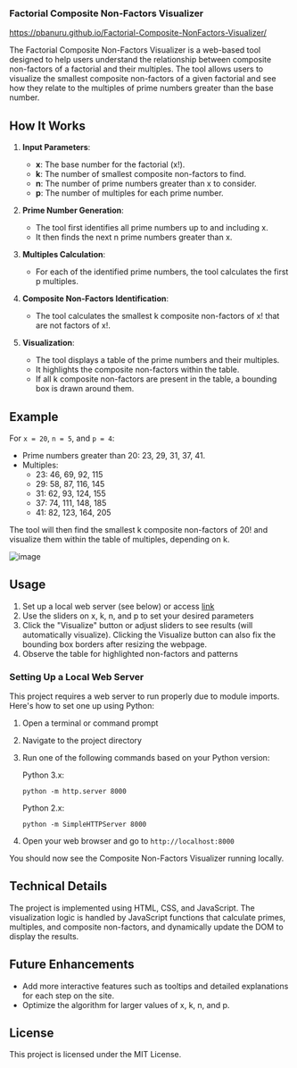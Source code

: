 ### Factorial Composite Non-Factors Visualizer
https://pbanuru.github.io/Factorial-Composite-NonFactors-Visualizer/

The Factorial Composite Non-Factors Visualizer is a web-based tool designed to help users understand the relationship between composite non-factors of a factorial and their multiples. The tool allows users to visualize the smallest composite non-factors of a given factorial and see how they relate to the multiples of prime numbers greater than the base number.

## How It Works

1. **Input Parameters**:
    - **x**: The base number for the factorial (x!).
    - **k**: The number of smallest composite non-factors to find.
    - **n**: The number of prime numbers greater than x to consider.
    - **p**: The number of multiples for each prime number.

2. **Prime Number Generation**:
    - The tool first identifies all prime numbers up to and including x.
    - It then finds the next n prime numbers greater than x.

3. **Multiples Calculation**:
    - For each of the identified prime numbers, the tool calculates the first p multiples.

4. **Composite Non-Factors Identification**:
    - The tool calculates the smallest k composite non-factors of x! that are not factors of x!.

5. **Visualization**:
    - The tool displays a table of the prime numbers and their multiples.
    - It highlights the composite non-factors within the table.
    - If all k composite non-factors are present in the table, a bounding box is drawn around them.

## Example

For `x = 20`, `n = 5`, and `p = 4`:
- Prime numbers greater than 20: 23, 29, 31, 37, 41.
- Multiples:
  - 23: 46, 69, 92, 115
  - 29: 58, 87, 116, 145
  - 31: 62, 93, 124, 155
  - 37: 74, 111, 148, 185
  - 41: 82, 123, 164, 205

The tool will then find the smallest k composite non-factors of 20! and visualize them within the table of multiples, depending on k.

![image](https://github.com/pbanuru/Factorial-Composite-NonFactors-Visualizer/assets/55062649/b01486df-74b9-455c-a184-7f8ca6c62ad0)

## Usage

1. Set up a local web server (see below) or access [link](https://pbanuru.github.io/Factorial-Composite-NonFactors-Visualizer/)
2. Use the sliders on x, k, n, and p to set your desired parameters
3. Click the "Visualize" button or adjust sliders to see results (will automatically visualize).
   Clicking the Visualize button can also fix the bounding box borders after resizing the webpage.
5. Observe the table for highlighted non-factors and patterns

### Setting Up a Local Web Server

This project requires a web server to run properly due to module imports. Here's how to set one up using Python:

1. Open a terminal or command prompt
2. Navigate to the project directory
3. Run one of the following commands based on your Python version:

   Python 3.x:
   ```
   python -m http.server 8000
   ```

   Python 2.x:
   ```
   python -m SimpleHTTPServer 8000
   ```

4. Open your web browser and go to `http://localhost:8000`

You should now see the Composite Non-Factors Visualizer running locally.

## Technical Details

The project is implemented using HTML, CSS, and JavaScript. The visualization logic is handled by JavaScript functions that calculate primes, multiples, and composite non-factors, and dynamically update the DOM to display the results.

## Future Enhancements

- Add more interactive features such as tooltips and detailed explanations for each step on the site.
- Optimize the algorithm for larger values of x, k, n, and p.

## License

This project is licensed under the MIT License.


